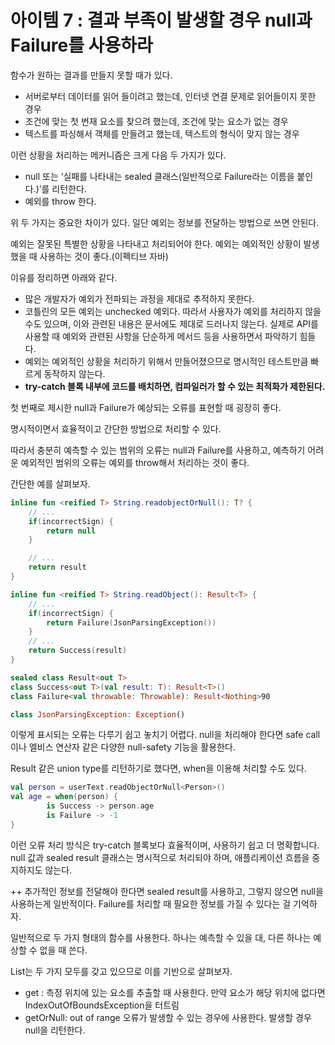 # 아이템 7 : 결과 부족이 발생할 경우 null과 Failure를 사용하라

함수가 원하는 결과를 만들지 못할 때가 있다.

- 서버로부터 데이터를 읽어 들이려고 했는데, 인터넷 연결 문제로 읽어들이지 못한 경우
- 조건에 맞는 첫 번재 요소를 찾으려 했는데, 조건에 맞는 요소가 없는 경우
- 텍스트를 파싱해서 객체를 만들려고 했는데, 텍스트의 형식이 맞지 않는 경우

이런 상황을 처리하는 메커니즘은 크게 다음 두 가지가 있다.

- null 또는 ‘실패를 나타내는 sealed 클래스(일반적으로 Failure라는 이름을 붙인다.)’를 리턴한다.
- 예외를 throw 한다.

위 두 가지는 중요한 차이가 있다. 일단 예외는 정보를 전달하는 방법으로 쓰면 안된다. 

예외는 잘못된 특별한 상황을 나타내고 처리되어야 한다. 예외는 예외적인 상황이 발생했을 때 사용하는 것이 좋다.(이펙티브 자바)

이유를 정리하면 아래와 같다.

- 많은 개발자가 예외가 전파되는 과정을 제대로 추적하지 못한다.
- 코틀린의 모든 예외는 unchecked 예외다. 따라서 사용자가 예외를 처리하지 않을 수도 있으며, 이와 관련된 내용은 문서에도 제대로 드러나지 않는다. 실제로 API를 사용할 때 예외와 관련된 사항을 단순하게 메서드 등을 사용하면서 파악하기 힘들다.
- 예외는 예외적인 상황을 처리하기 위해서 만들어졌으므로 명시적인 테스트만큼 빠르게 동작하지 않는다.
- **try-catch 블록 내부에 코드를 배치하면, 컴파일러가 할 수 있는 최적화가 제한된다.**

첫 번째로 제시한 null과 Failure가 예상되는 오류를 표현할 때 굉장히 좋다. 

명시적이면서 효율적이고 간단한 방법으로 처리할 수 있다.

따라서 충분히 예측할 수 있는 범위의 오류는 null과 Failure를 사용하고, 예측하기 어려운 예외적인 범위의 오류는 예외를 throw해서 처리하는 것이 좋다.

간단한 예를 살펴보자.

```kotlin
inline fun <reified T> String.readobjectOrNull(): T? {
	// ...
	if(incorrectSign) {
		return null
	}

	// ...
	return result
}

inline fun <reified T> String.readObject(): Result<T> {
	// ...
	if(incorrectSign) {
		return Failure(JsonParsingException())
	}
	// ...
	return Success(result)
}

sealed class Result<out T>
class Success<out T>(val result: T): Result<T>()
class Failure<val throwable: Throwable): Result<Nothing>90

class JsonParsingException: Exception()
```

이렇게 표시되는 오류는 다루기 쉽고 놓치기 어렵다. null을 처리해야 한다면 safe call 이나 엘비스 연산자 같은 다양한 null-safety 기능을 활용한다.

Result 같은 union type를 리턴하기로 했다면, when을 이용해 처리할 수도 있다.

```kotlin
val person = userText.readObjectOrNull<Person>()
val age = when(person) {
		is Success -> person.age
		is Failure -> -1
}
```

이런 오류 처리 방식은 try-catch 블록보다 효율적이며, 사용하기 쉽고 더 명확합니다. null 값과 sealed result 클래스는 명시적으로 처리되야 하며, 애플리케이션 흐름을 중지하지도 않는다.

++ 추가적인 정보를 전달해야 한다면 sealed result를 사용하고, 그렇지 않으면 null을 사용하는게 일반적이다. Failure를 처리할 때 필요한 정보를 가질 수 있다는 걸 기억하자.

일반적으로 두 가지 형태의 함수를 사용한다. 하나는 예측할 수 있을 대, 다른 하나는 예상할 수 없을 때 쓴다.

List는 두 가지 모두를 갖고 있으므로 이를 기반으로 살펴보자.

- get : 측정 위치에 있는 요소를 추출할 때 사용한다. 만약 요소가 해당 위치에 없다면 IndexOutOfBoundsException을 터트림
- getOrNull: out of range 오류가 발생할 수 있는 경우에 사용한다. 발생할 경우 null을 리턴한다.